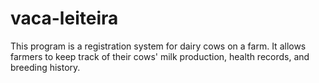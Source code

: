 # vaca-leiteira
This program is a registration system for dairy cows on a farm. It allows farmers to keep track of their cows' milk production, health records, and breeding history.

